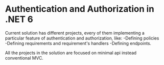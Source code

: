 # Authentication and Authorization in .NET 6
Current solution has different projects, every of them implementing a particular feature of authentication and authorization, like:
-Defining policies
-Defining requirements and requirement's handlers
-Defining endpoints.

All the projects in the solution are focused on minimal api instead conventional MVC.
